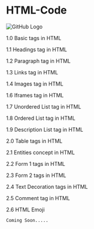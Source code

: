# HTML-Code

![GitHub Logo](https://github.com/shubhamrajput0369/HTML-Code-Assignments/blob/main/HTML%20GitHub%20Image.PNG)

1.0 Basic tags in HTML

1.1 Headings tag in HTML

1.2 Paragraph tag in HTML

1.3 Links tag in HTML

1.4 Images tag in HTML

1.6 Iframes tag in HTML

1.7 Unordered List tag in HTML

1.8 Ordered List tag in HTML

1.9 Description List tag in HTML

2.0 Table tags in HTML

2.1 Entities concept in HTML

2.2 Form 1 tags in HTML

2.3 Form 2 tags in HTML

2.4 Text Decoration tags in HTML

2.5 Comment tag in HTML

2.6 HTML Emoji
 
    Coming Soon.....
